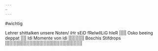 ```yaml
---
~
---
```

#wichtig

Lehrer shittalken unsere Noten/ iHr sEiD fReIwIlLiG hIeR
||||| 
Osko beeing deppat
||||
Idi Momente von idi
|||||||||||
Boschis Stifdrops
||||||||||||||||||||||||||||||||||||||||||||||||||||||
